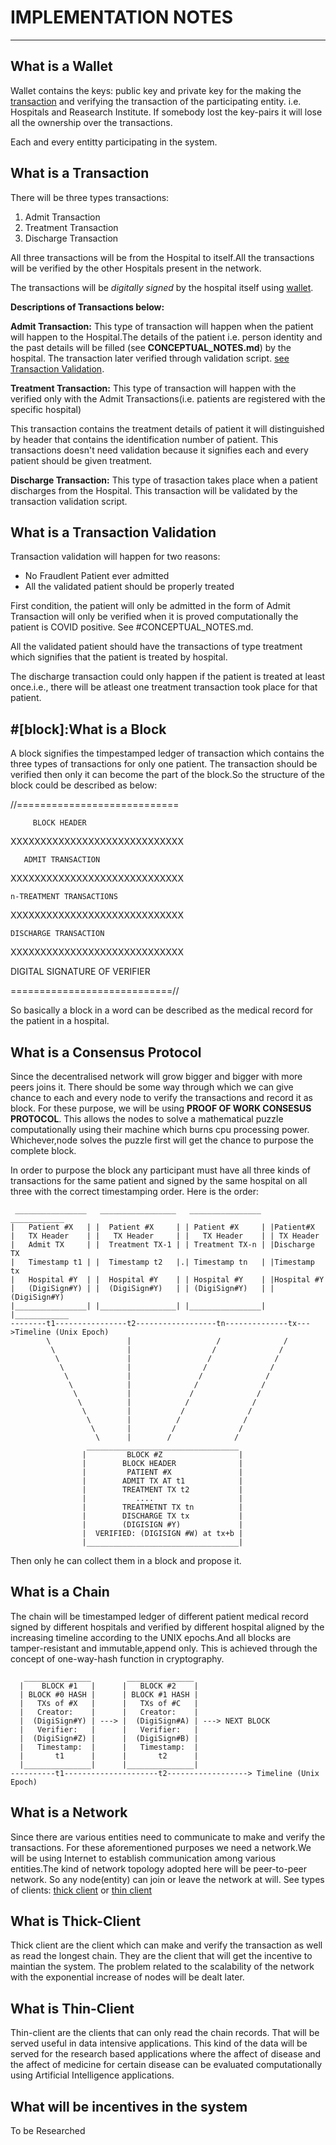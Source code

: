 # IMPLEMENTATION NOTES #
<!--All the researched docs will be updated by today-->
----------------------------------------------------------------------

## What is a Wallet ##

Wallet contains the keys: public key and private key for the
making the [transaction](#what-is-a-transaction) and verifying the transaction of the
participating entity. i.e. Hospitals and Reasearch Institute. If somebody
lost the key-pairs it will lose all the ownership over the transactions.

Each and every entitty participating in the system.

## What is a Transaction ##

There will be three types transactions:
1. Admit Transaction
2. Treatment Transaction
3. Discharge Transaction
    
All three transactions will be from the Hospital to itself.All the transactions will be verified by the other Hospitals present in the network.

The transactions will be *digitally signed* by the hospital itself using [wallet](#what-is-a-wallet).

**Descriptions of Transactions below:**

**Admit Transaction:** This type of transaction will happen when the
    patient will happen to the Hospital.The details of the patient i.e. person identity and 
    the past details will be filled (see __CONCEPTUAL_NOTES.md__) by the hospital. The transaction
    later verified through validation script. [see Transaction Validation](#what-is-a-transaction-validation).

**Treatment Transaction:** This type of transaction will happen with the verified only with the Admit Transactions(i.e. patients are registered with the specific hospital)

This transaction contains the treatment details of patient it will distinguished by header that contains the identification number of patient. This transactions doesn't need validation because it signifies each and every patient should be given treatment.

**Discharge Transaction:** This type of trasaction takes place when a patient
    discharges from the Hospital. This transaction will be validated by the transaction validation 
    script.

## What is a Transaction Validation ##

Transaction validation will happen for two reasons:
+ No Fraudlent Patient ever admitted
+ All the validated patient should be properly treated 

First condition, the patient will only be admitted in the form
    of Admit Transaction will only be verified when it is proved computationally the patient is COVID positive. See #CONCEPTUAL_NOTES.md.

All the validated patient should have the transactions of type treatment which signifies that the patient is treated by hospital.

The discharge transaction could only happen if the patient is treated at least once.i.e., there will be atleast one treatment transaction took place for that patient.
    

## #[block]:What is a Block ##

A block signifies the timpestamped ledger of transaction which contains the three types of transactions for only one patient. The transaction should be verified then only it can become the part of the block.So
the structure of the block could be described as below:

//============================

         BLOCK HEADER

XXXXXXXXXXXXXXXXXXXXXXXXXXXXX

       ADMIT TRANSACTION

XXXXXXXXXXXXXXXXXXXXXXXXXXXXX

    n-TREATMENT TRANSACTIONS

XXXXXXXXXXXXXXXXXXXXXXXXXXXXX

    DISCHARGE TRANSACTION

XXXXXXXXXXXXXXXXXXXXXXXXXXXXX 

 DIGITAL SIGNATURE OF VERIFIER

============================//

So basically a block in a word can be described as the medical record for the patient in a hospital.

## What is a Consensus Protocol ##

Since the decentralised network will grow bigger and bigger with more peers joins it. There should be some way through which we can give chance to each and every node to verify the transactions and record it as block.
For these purpose, we will be using __PROOF OF WORK CONSESUS PROTOCOL__. 
This allows the nodes to solve a mathematical puzzle computationally using their machine which burns cpu processing power. Whichever,node solves the puzzle first will get the chance to purpose the complete block.

In order to purpose the block any participant must have all three kinds of transactions for the same patient and signed by the same hospital on all three with the correct timestamping order. Here is the order:
            
     ________________   _________________   ________________   ____________
    |   Patient #X   | |  Patient #X     | | Patient #X     | |Patient#X   
    |   TX Header    | |   TX Header     | |   TX Header    | | TX Header
    |   Admit TX     | |  Treatment TX-1 | | Treatment TX-n | |Discharge TX
    |   Timestamp t1 | |  Timestamp t2   |.| Timestamp tn   | |Timestamp tx
    |   Hospital #Y  | |  Hospital #Y    | | Hospital #Y    | |Hospital #Y
    |   (DigiSign#Y) | |  (DigiSign#Y)   | | (DigiSign#Y)   | |(DigiSign#Y)
    |________________| |_________________| |________________| |____________
    --------t1----------------t2------------------tn--------------tx--->Timeline (Unix Epoch)
            \                 |                   /              /
             \                |                  /              /
              \               |                 /              /
               \              |                /              /
                \             |               /              / 
                 \            |              /              /
                  \           |             /              /
                   \          |            /              /
                    \         |           /              /
                     \        |          /              /
                      \       |         /              /
                       \      |        /              /
                     __________________________________
                    |         BLOCK #Z                 | 
                    |        BLOCK HEADER              |
                    |         PATIENT #X               |                  
                    |        ADMIT TX AT t1            |             
                    |        TREATMENT TX t2           |               
                    |           ....                   |       
                    |        TREATMETNT TX tn          |                
                    |        DISCHARGE TX tx           |              
                    |        (DIGISIGN #Y)             |
                    |  VERIFIED: (DIGISIGN #W) at tx+b | 
                    |__________________________________|
Then only he can collect them in a block and propose it.

## What is a Chain ##

The chain will be timestamped ledger of different patient medical record signed by different hospitals and verified by different hospital aligned by the increasing timeline according to the UNIX epochs.And all blocks are tamper-resistant and immutable,append only. This is achieved through the concept of one-way-hash function in cryptography.

       _______________        _______________
      |    BLOCK #1   |      |   BLOCK #2    | 
      | BLOCK #0 HASH |      | BLOCK #1 HASH | 
      |   TXs of #X   |      |   TXs of #C   |
      |   Creator:    |      |   Creator:    |
      |  (DigiSign#Y) | ---> |  (DigiSign#A) | ---> NEXT BLOCK
      |   Verifier:   |      |   Verifier:   |
      |  (DigiSign#Z) |      |  (DigiSign#B) |
      |   Timestamp:  |      |   Timestamp:  |
      |       t1      |      |       t2      |
      |_______________|      |_______________|
    ----------t1---------------------t2------------------> Timeline (Unix Epoch)

## What is a Network ##

Since there are various entities need to communicate to make and verify the transactions. For these aforementioned purposes we need a network.We will be using Internet to establish communication among various entities.The kind of network topology adopted here will be peer-to-peer network.
So any node(entity) can join or leave the network at will. See types of clients: [thick client](#what-is-thick-client) or [thin client](#what-is-thin-client)

## What is Thick-Client ##

Thick client are the client which can make and verify the transaction as well as read the longest chain. They are the client that will get the incentive to maintian the system. The problem related to the scalability of the network with the exponential increase of nodes will be dealt later.

## What is Thin-Client ##

Thin-client are the clients that can only read the chain records. That will be served useful in data intensive applications. This kind of the data will be served for the research based applications where the affect of disease and the affect of medicine for certain disease can be evaluated computationally using Artificial Intelligence applications.

## What will be incentives in the system ##

To be Researched

